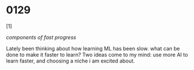 # 0129

[1]

*components of fast progress*

Lately been thinking about how learning ML has been slow. what can be done to make it faster to learn? Two ideas come to my mind: use more AI to learn faster, and choosing a niche i am excited about.
